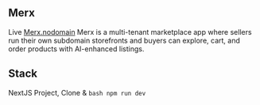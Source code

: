## Merx

Live [Merx.nodomain](https://merxstore.vercel.app/)
Merx is a multi-tenant marketplace app where sellers run their own subdomain storefronts and buyers can explore, cart, and order products with AI-enhanced listings.

## Stack

NextJS Project, Clone & `bash npm run dev`
